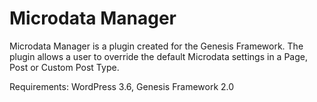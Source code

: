 Microdata Manager
=================

Microdata Manager is a plugin created for the Genesis Framework. The plugin allows a user to override the default Microdata settings in a Page, Post or Custom Post Type.

Requirements: WordPress 3.6, Genesis Framework 2.0

